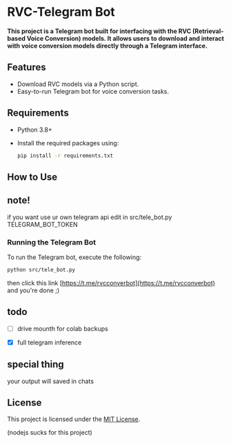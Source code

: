 # RVC-Telegram Bot

**This project is a Telegram bot built for interfacing with the RVC (Retrieval-based Voice Conversion) models. It allows users to download and interact with voice conversion models directly through a Telegram interface.**

## Features

- Download RVC models via a Python script.
- Easy-to-run Telegram bot for voice conversion tasks.
  
## Requirements

- Python 3.8+
- Install the required packages using:

  ```bash
  pip install -r requirements.txt
  ```

## How to Use


## note! 

if you want use ur own telegram api edit in src/tele_bot.py TELEGRAM_BOT_TOKEN



### Running the Telegram Bot



To run the Telegram bot, execute the following:

```bash
python src/tele_bot.py 
```

then click this link [https://t.me/rvcconverbot](https://t.me/rvcconverbot) and you're done ;)

## todo
- [ ] drive mounth for colab backups

- [x] full telegram inference

## special thing

your output will saved in chats 

## License

This project is licensed under the [MIT License](LICENSE).




(nodejs sucks for this project)
